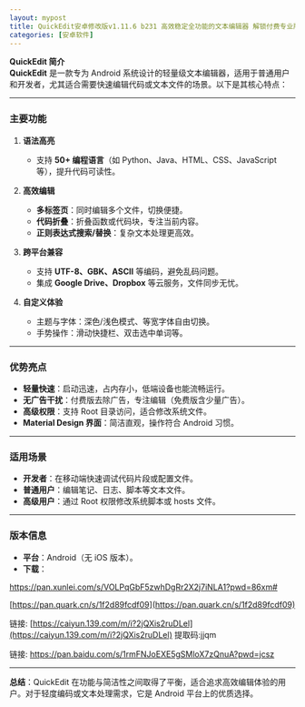 ```yaml
---
layout: mypost
title: QuickEdit安卓修改版v1.11.6 b231 高效稳定全功能的文本编辑器 解锁付费专业版
categories: [安卓软件]
---
```


**QuickEdit 简介**  
**QuickEdit** 是一款专为 Android 系统设计的轻量级文本编辑器，适用于普通用户和开发者，尤其适合需要快速编辑代码或文本文件的场景。以下是其核心特点：

---

### **主要功能**  
1. **语法高亮**  
   - 支持 **50+ 编程语言**（如 Python、Java、HTML、CSS、JavaScript 等），提升代码可读性。

2. **高效编辑**  
   - **多标签页**：同时编辑多个文件，切换便捷。  
   - **代码折叠**：折叠函数或代码块，专注当前内容。  
   - **正则表达式搜索/替换**：复杂文本处理更高效。

3. **跨平台兼容**  
   - 支持 **UTF-8、GBK、ASCII** 等编码，避免乱码问题。  
   - 集成 **Google Drive、Dropbox** 等云服务，文件同步无忧。

4. **自定义体验**  
   - 主题与字体：深色/浅色模式、等宽字体自由切换。  
   - 手势操作：滑动快捷栏、双击选中单词等。  

---

### **优势亮点**  
- **轻量快速**：启动迅速，占内存小，低端设备也能流畅运行。  
- **无广告干扰**：付费版去除广告，专注编辑（免费版含少量广告）。  
- **高级权限**：支持 Root 目录访问，适合修改系统文件。  
- **Material Design 界面**：简洁直观，操作符合 Android 习惯。  

---

### **适用场景**  
- **开发者**：在移动端快速调试代码片段或配置文件。  
- **普通用户**：编辑笔记、日志、脚本等文本文件。  
- **高级用户**：通过 Root 权限修改系统脚本或 hosts 文件。  

---

### **版本信息**  
- **平台**：Android（无 iOS 版本）。  
- **下载**： 

[https://pan.xunlei.com/s/VOLPqGbF5zwhDgRr2X2j7iNLA1?pwd=86xm# ](https://pan.xunlei.com/s/VOLPqGbF5zwhDgRr2X2j7iNLA1?pwd=86xm#)

[https://pan.quark.cn/s/1f2d89fcdf09](https://pan.quark.cn/s/1f2d89fcdf09)

链接: [https://caiyun.139.com/m/i?2jQXis2ruDLel](https://caiyun.139.com/m/i?2jQXis2ruDLel)  提取码:jjqm 

链接: [https://pan.baidu.com/s/1rmFNJoEXE5gSMloX7zQnuA?pwd=jcsz ](https://pan.baidu.com/s/1rmFNJoEXE5gSMloX7zQnuA?pwd=jcsz)

---

**总结**：QuickEdit 在功能与简洁性之间取得了平衡，适合追求高效编辑体验的用户。对于轻度编码或文本处理需求，它是 Android 平台上的优质选择。
